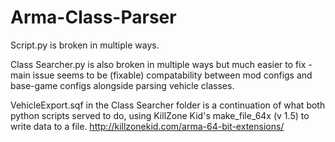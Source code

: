 # Arma-Class-Parser
Script.py is broken in multiple ways.<br>

Class Searcher.py is also broken in multiple ways but much easier to fix - main issue seems to be (fixable) compatability between mod configs and base-game configs alongside parsing vehicle classes.

VehicleExport.sqf in the Class Searcher folder is a continuation of what both python scripts served to do, using KillZone Kid's make_file_64x (v 1.5) to write data to a file.
http://killzonekid.com/arma-64-bit-extensions/
